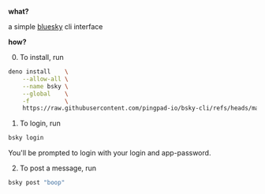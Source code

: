 **what?**

a simple [bluesky](https://bsky.app) cli interface

**how?**

0. To install, run
```sh
deno install    \
    --allow-all \
    --name bsky \
    --global    \
    -f          \
    https://raw.githubusercontent.com/pingpad-io/bsky-cli/refs/heads/main/src/main.ts
```

1. To login, run
```sh
bsky login
```
You'll be prompted to login with your login and app-password.

2. To post a message, run
```sh
bsky post "boop"
```
